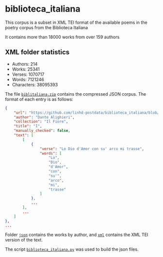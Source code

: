 # biblioteca_italiana
This corpus is a subset in XML TEI format of the available poems in the poetry corpus from the Biblioteca Italiana

It contains more than 18000 works from over 159 authors

## XML folder statistics

- Authors: 214
- Works: 25341
- Verses: 1070717
- Words: 7121246
- Characters: 38095393

The file [`biblitaliana.zip`](./biblitaliana.zip) contains the compressed JSON corpus. The format of each entry is as follows:
```json
{
    "url": "https://github.com/linhd-postdata/biblioteca_italiana/blob/master/xml/bibit000213",
    "author": "Dante Alighieri",
    "collection": "Il Fiore",
    "title": "I",
    "manually_checked": false,
    "text": [
        [
            {
                "verse": "Lo Dio d'Amor con su' arco mi trasse",
                "words": [
                    "Lo",
                    "Dio",
                    "d'Amor",
                    "con",
                    "su'",
                    "arco",
                    "mi",
                    "trasse"
                ]
            },
            ...
        ],
        ...
    ]
},
...
```

Folder [`json`](./json) contains the works by author, and [`xml`](./xml) contains the XML TEI version of the text.

The script [`biblioteca_italiana.py`](./biblioteca_italiana.py) was used to build the json files.